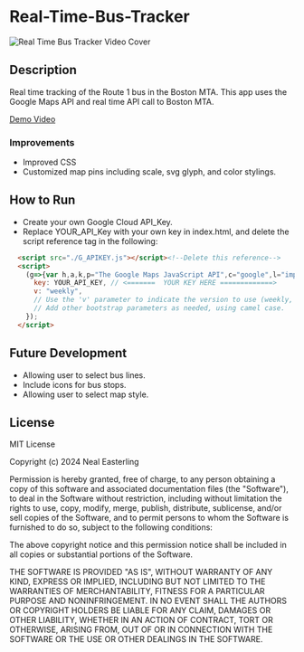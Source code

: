 # Real-Time-Bus-Tracker

![Real Time Bus Tracker Video Cover](https://neal-easterling.github.io/img/covers/RealTimeBusTrackerThumbnail.png)

## Description
Real time tracking of the Route 1 bus in the Boston MTA.  This app uses the Google Maps API and real time API call to Boston MTA.

[Demo Video](https://youtu.be/3PHQG5rIOuk?si=P4XqOoNUk4bF8BCn)

### Improvements
- Improved CSS
- Customized map pins including scale, svg glyph, and color stylings.

## How to Run
- Create your own Google Cloud API_Key.
- Replace YOUR_API_Key with your own key in index.html, and delete the script reference tag in the following:

``` html
  <script src="./G_APIKEY.js"></script><!--Delete this reference-->
  <script>
    (g=>{var h,a,k,p="The Google Maps JavaScript API",c="google",l="importLibrary",q="__ib__",m=document,b=window;b=b[c]||(b[c]={});var d=b.maps||(b.maps={}),r=new Set,e=new URLSearchParams,u=()=>h||(h=new Promise(async(f,n)=>{await (a=m.createElement("script"));e.set("libraries",[...r]+"");for(k in g)e.set(k.replace(/[A-Z]/g,t=>"_"+t[0].toLowerCase()),g[k]);e.set("callback",c+".maps."+q);a.src=`https://maps.${c}apis.com/maps/api/js?`+e;d[q]=f;a.onerror=()=>h=n(Error(p+" could not load."));a.nonce=m.querySelector("script[nonce]")?.nonce||"";m.head.append(a)}));d[l]?console.warn(p+" only loads once. Ignoring:",g):d[l]=(f,...n)=>r.add(f)&&u().then(()=>d[l](f,...n))})({
      key: YOUR_API_KEY, // <=======  YOUR KEY HERE =============>
      v: "weekly",
      // Use the 'v' parameter to indicate the version to use (weekly, beta, alpha, etc.).
      // Add other bootstrap parameters as needed, using camel case.
    });
  </script>

  ```

## Future Development
- Allowing user to select bus lines.
- Include icons for bus stops.
- Allowing user to select map style.

## License
MIT License

Copyright (c) 2024 Neal Easterling

Permission is hereby granted, free of charge, to any person obtaining a copy
of this software and associated documentation files (the "Software"), to deal
in the Software without restriction, including without limitation the rights
to use, copy, modify, merge, publish, distribute, sublicense, and/or sell
copies of the Software, and to permit persons to whom the Software is
furnished to do so, subject to the following conditions:

The above copyright notice and this permission notice shall be included in all
copies or substantial portions of the Software.

THE SOFTWARE IS PROVIDED "AS IS", WITHOUT WARRANTY OF ANY KIND, EXPRESS OR
IMPLIED, INCLUDING BUT NOT LIMITED TO THE WARRANTIES OF MERCHANTABILITY,
FITNESS FOR A PARTICULAR PURPOSE AND NONINFRINGEMENT. IN NO EVENT SHALL THE
AUTHORS OR COPYRIGHT HOLDERS BE LIABLE FOR ANY CLAIM, DAMAGES OR OTHER
LIABILITY, WHETHER IN AN ACTION OF CONTRACT, TORT OR OTHERWISE, ARISING FROM,
OUT OF OR IN CONNECTION WITH THE SOFTWARE OR THE USE OR OTHER DEALINGS IN THE
SOFTWARE.